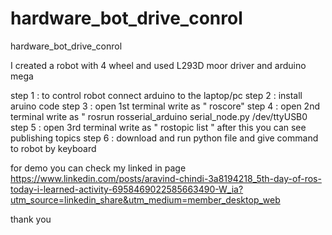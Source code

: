 # hardware_bot_drive_conrol
hardware_bot_drive_conrol


I created a robot with 4 wheel and used L293D moor driver and arduino mega

step 1 : to control robot connect arduino to the laptop/pc
step 2 : install aruino code
step 3 : open 1st terminal write as " roscore" 
step 4 : open 2nd terminal write as " rosrun rosserial_arduino serial_node.py /dev/ttyUSB0 
step 5 : open 3rd terminal write as " rostopic list "  after this you can see publishing topics
step 6 : download and run python file and give command to robot by keyboard

for demo you can check my linked in page
https://www.linkedin.com/posts/aravind-chindi-3a8194218_5th-day-of-ros-today-i-learned-activity-6958469022585663490-W_ia?utm_source=linkedin_share&utm_medium=member_desktop_web

thank you
